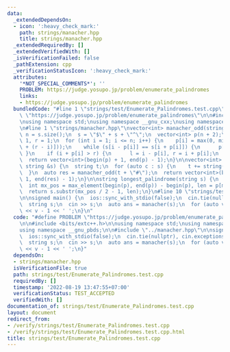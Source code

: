 ```yaml
---
data:
  _extendedDependsOn:
  - icon: ':heavy_check_mark:'
    path: strings/manacher.hpp
    title: strings/manacher.hpp
  _extendedRequiredBy: []
  _extendedVerifiedWith: []
  _isVerificationFailed: false
  _pathExtension: cpp
  _verificationStatusIcon: ':heavy_check_mark:'
  attributes:
    '*NOT_SPECIAL_COMMENTS*': ''
    PROBLEM: https://judge.yosupo.jp/problem/enumerate_palindromes
    links:
    - https://judge.yosupo.jp/problem/enumerate_palindromes
  bundledCode: "#line 1 \"strings/test/Enumerate_Palindromes.test.cpp\"\n#define PROBLEM\
    \ \"https://judge.yosupo.jp/problem/enumerate_palindromes\"\n\n#include <bits/extc++.h>\n\
    \nusing namespace std;\nusing namespace __gnu_cxx;\nusing namespace __gnu_pbds;\n\
    \n#line 1 \"strings/manacher.hpp\"\nvector<int> manacher_odd(string s) {\n  int\
    \ n = s.size();\n  s = \"$\" + s + \"^\";\n  vector<int> p(n + 2);\n  int l =\
    \ 1, r = 1;\n  for (int i = 1; i <= n; i++) {\n    p[i] = max(0, min(r - i, p[l\
    \ + (r - i)]));\n    while (s[i - p[i]] == s[i + p[i]]) {\n      p[i]++;\n   \
    \ }\n    if (i + p[i] > r) {\n      l = i - p[i], r = i + p[i];\n    }\n  }\n\
    \  return vector<int>(begin(p) + 1, end(p) - 1);\n}\n\nvector<int> manacher(const\
    \ string &s) {\n  string t;\n  for (auto c : s) {\n    t += string(\"#\") + c;\n\
    \  }\n  auto res = manacher_odd(t + \"#\");\n  return vector<int>(begin(res) +\
    \ 1, end(res) - 1);\n}\n\nstring longest_palindrome(string s) {\n  auto p = manacher(s);\n\
    \  int mx_pos = max_element(begin(p), end(p)) - begin(p), len = p[mx_pos] - 1;\n\
    \  return s.substr(mx_pos / 2 - 1, len);\n}\n#line 10 \"strings/test/Enumerate_Palindromes.test.cpp\"\
    \n\nsigned main() {\n  ios::sync_with_stdio(false);\n  cin.tie(nullptr), cin.exceptions(cin.failbit);\n\
    \  string s;\n  cin >> s;\n  auto ans = manacher(s);\n  for (auto v : ans) cout\
    \ << v - 1 << ' ';\n}\n"
  code: "#define PROBLEM \"https://judge.yosupo.jp/problem/enumerate_palindromes\"\
    \n\n#include <bits/extc++.h>\n\nusing namespace std;\nusing namespace __gnu_cxx;\n\
    using namespace __gnu_pbds;\n\n#include \"../manacher.hpp\"\n\nsigned main() {\n\
    \  ios::sync_with_stdio(false);\n  cin.tie(nullptr), cin.exceptions(cin.failbit);\n\
    \  string s;\n  cin >> s;\n  auto ans = manacher(s);\n  for (auto v : ans) cout\
    \ << v - 1 << ' ';\n}"
  dependsOn:
  - strings/manacher.hpp
  isVerificationFile: true
  path: strings/test/Enumerate_Palindromes.test.cpp
  requiredBy: []
  timestamp: '2022-08-19 13:47:55+07:00'
  verificationStatus: TEST_ACCEPTED
  verifiedWith: []
documentation_of: strings/test/Enumerate_Palindromes.test.cpp
layout: document
redirect_from:
- /verify/strings/test/Enumerate_Palindromes.test.cpp
- /verify/strings/test/Enumerate_Palindromes.test.cpp.html
title: strings/test/Enumerate_Palindromes.test.cpp
---
```

